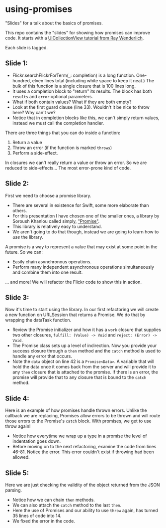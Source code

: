 # using-promises
"Slides" for a talk about the basics of promises.

This repo contains the "slides" for showing how promises can improve code. It starts with a [UICollectionView tutorial from Ray Wenderlich](https://www.raywenderlich.com/136159/uicollectionview-tutorial-getting-started).

Each slide is tagged.

## Slide 1:

 * Flickr.searchFlickrForTerm(_: completion) is a long function. One-hundred, elven lines total (including white space to keep it neat.) The bulk of this function is a single closure that is 100 lines long.
 * It uses a completion block to "return" its results. The block has both `results` and `error` optional parameters.
 * What if both contain values? What if they are both empty?
 * Look at the first guard clause (line 33). Wouldn't it be nice to throw here? Why can't we?
 * Notice that in completion blocks like this, we can't simply return values, instead we must call the completion handler.
 
There are three things that you can do inside a function:
 1. Return a value
 1. Throw an error (if the function is marked `throws`)
 1. Perform a side-effect.
 
In closures we can't really return a value or throw an error. So we are reduced to side-effects... The most error-prone kind of code.

## Slide 2:

First we need to choose a promise library. 

 * There are several in existence for Swift, some more elaborate than others. 
 * For this presentation I have chosen one of the smaller ones, a library by Soroush Khanlou called simply, ["Promise"](https://github.com/khanlou/Promise). 
 * This library is relatively easy to understand. 
 * We aren't going to do that though, instead we are going to learn how to *use* the library.

A promise is a way to represent a value that may exist at some point in the future. So we can:

 * Easily chain asynchronous operations.
 * Perform many independent asynchronous operations simultaneously and combine them into one result.

... and more! We will refactor the Flickr code to show this in action.

## Slide 3:

Now it's time to start using the library. In our first refactoring we will create a new function on URLSession that returns a Promise. We do that by wrapping the dataTask function.

 * Review the Promise initializer and how it has a `work` closure that supplies two other closures, `fulfill: (Value) -> Void` and `reject: (Error) -> Void`.
 * The Promise class sets up a level of indirection. Now you provide your success closure through a `then` method and the `catch` method is used to handle any error that occurs.
 * Note the `data` object on line 42 is a `Promise<Data>`. A variable that will hold the data once it comes back from the server and will provide it to any `then` closure that is attached to the promise. If there is an error, the promise will provide that to any closure that is bound to the `catch` method.

## Slide 4:

Here is an example of how promises handle thrown errors. Unlike the callback we are replacing, Promises allow errors to be thrown and will route those errors to the Promise's `catch` block. With promises, we get to use throw again!

 * Notice how everytime we wrap up a type in a promise the level of indentation goes down.
 * Before moving on to the next refactoring, examine the code from lines 46-81. Notice the error. This error couldn't exist if throwing had been allowed.

## Slide 5:

Here we are just checking the validity of the object returned from the JSON parsing.

 * Notice how we can chain `then` methods.
 * We can also attach the `catch` method to the last `then`.
 * Here the use of Promises and our ability to use `throw` again, has turned 35 lines of code into 14.
 * We fixed the error in the code.


